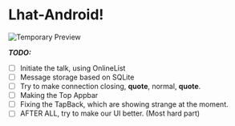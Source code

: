 # Lhat-Android!
![Temporary Preview](https://user-images.githubusercontent.com/50512232/167887169-90c8dcc2-7864-4a01-b902-e33ccc273b93.jpg)

***TODO:***
- [ ] Initiate the talk, using OnlineList
- [ ] Message storage based on SQLite 
- [ ] Try to make connection closing, **quote**, normal, **quote**.
- [ ] Making the Top Appbar
- [ ] Fixing the TapBack, which are showing strange at the moment.
- [ ] AFTER ALL, try to make our UI better. (Most hard part)
